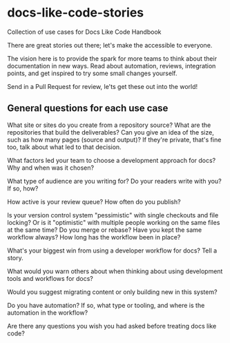 # docs-like-code-stories

Collection of use cases for Docs Like Code Handbook

There are great stories out there; let's make the accessible to everyone.

The vision here is to provide the spark for more teams to think about their documentation in new ways. Read about automation, reviews, integration points, and get inspired to try some small changes yourself. 

Send in a Pull Request for review, le'ts get these out into the world!

## General questions for each use case

What site or sites do you create from a repository source? What are the repositories that build the deliverables? Can you give an idea of the size, such as how many pages (source and output)? If they're private, that's fine too, talk about what led to that decision.

What factors led your team to choose a development approach for docs? Why and when was it chosen?

What type of audience are you writing for? Do your readers write with you? If so, how?

How active is your review queue? How often do you publish?

Is your version control system "pessimistic" with single checkouts and file locking? Or is it "optimistic" with multiple people working on the same files at the same time? Do you merge or rebase? Have you kept the same workflow always? How long has the workflow been in place? 

What's your biggest win from using a developer workflow for docs? Tell a story. 

What would you warn others about when thinking about using development tools and workflows for docs? 

Would you suggest migrating content or only building new in this system? 

Do you have automation? If so, what type or tooling, and where is the automation in the workflow? 

Are there any questions you wish you had asked before treating docs like code?


